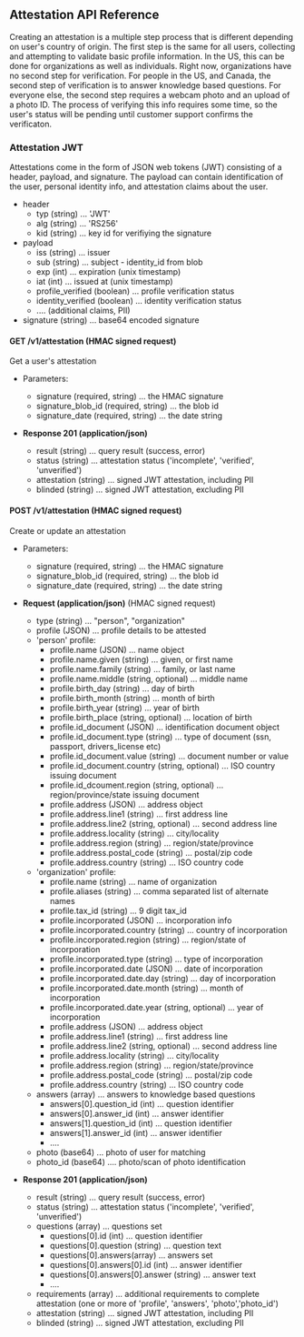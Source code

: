 ## Attestation API Reference
Creating an attestation is a multiple step process that is different depending on user's country of origin.  The first step is the same for all users, collecting and attempting to validate basic profile information.  In the US, this can be done for organizations as well as individuals.  Right now, organizations have no second step for verification.  For people in the US, and Canada, the second step of verification is to answer knowledge based questions.  For everyone else, the second step requires a webcam photo and an upload of a photo ID.  The process of verifying this info requires some time, so the user's status will be pending until customer support confirms the verificaton.

### Attestation JWT 
Attestations come in the form of JSON web tokens (JWT) consisting of a header, payload, and signature.  The payload can contain identification of the user, personal identity info, and attestation claims about the user.

+ header
    + typ (string) ... 'JWT'
    + alg (string) ... 'RS256'
    + kid (string) ... key id for verifiying the signature
+ payload
    + iss (string) ... issuer 
    + sub (string) ... subject - identity_id from blob
    + exp (int) ... expiration (unix timestamp)
    + iat (int) ... issued at (unix timestamp)
    + profile_verified (boolean) ... profile verification status
    + identity_verified (boolean) ... identity verification status
    + .... (additional claims, PII)
+ signature (string) ... base64 encoded signature


#### GET  /v1/attestation (HMAC signed request)
Get a user's attestation

+ Parameters:
    + signature (required, string) ... the HMAC signature
    + signature_blob_id (required, string) ... the blob id
    + signature_date (required, string) ... the date string

+ **Response 201 (application/json)**
    + result (string) ... query result (success, error)
    + status (string) ... attestation status ('incomplete', 'verified', 'unverified')
    + attestation (string) ... signed JWT attestation, including PII
    + blinded (string) ... signed JWT attestation, excluding PII   

#### POST /v1/attestation (HMAC signed request)
Create or update an attestation

+ Parameters:
    + signature (required, string) ... the HMAC signature
    + signature_blob_id (required, string) ... the blob id
    + signature_date (required, string) ... the date string
      
+ **Request (application/json)** (HMAC signed request)
    + type (string) ... "person", "organization"
    + profile (JSON) ... profile details to be attested
    + 'person' profile:    
        + profile.name (JSON) ... name object
        + profile.name.given (string) ... given, or first name
        + profile.name.family (string) ... family, or last name
        + profile.name.middle (string, optional) ... middle name
        + profile.birth_day (string) ... day of birth
        + profile.birth_month (string) ... month of birth
        + profile.birth_year (string) ... year of birth
        + profile.birth_place (string, optional) ... location of birth
        + profile.id_document (JSON) ... identification document object
        + profile.id_document.type (string) ... type of document (ssn, passport, drivers_license etc)
        + profile.id_document.value (string) ... document number or value
        + profile.id_document.country (string, optional) ... ISO country issuing document
        + profile.id_dcoument.region (string, optional) ... region/province/state issuing document
        + profile.address (JSON) ... address object
        + profile.address.line1 (string) ... first address line
        + profile.address.line2 (string, optional) ... second address line
        + profile.address.locality (string) ... city/locality
        + profile.address.region (string) ... region/state/province
        + profile.address.postal_code (string) ... postal/zip code
        + profile.address.country (string) ... ISO country code
    + 'organization' profile:    
        + profile.name (string) ... name of organization
        + profile.aliases (string) ... comma separated list of alternate names
        + profile.tax_id (string) ... 9 digit tax_id
        + profile.incorporated (JSON) ... incorporation info
        + profile.incorporated.country (string) ... country of incorporation
        + profile.incorporated.region (string) ... region/state of incorporation
        + profile.incorporated.type (string) ... type of incorporation
        + profile.incorporated.date (JSON) ... date of incorporation
        + profile.incorporated.date.day (string) ... day of incorporation
        + profile.incorporated.date.month (string) ... month of incorporation
        + profile.incorporated.date.year (string, optional) ... year of incorporation
        + profile.address (JSON) ... address object
        + profile.address.line1 (string) ... first address line
        + profile.address.line2 (string, optional) ... second address line
        + profile.address.locality (string) ... city/locality
        + profile.address.region (string) ... region/state/province
        + profile.address.postal_code (string) ... postal/zip code
        + profile.address.country (string) ... ISO country code
    + answers (array) ... answers to knowledge based questions
        + answers[0].question_id (int) ... question identifier
        + answers[0].answer_id (int) ... answer identifier
        + answers[1].question_id (int) ... question identifier
        + answers[1].answer_id (int) ... answer identifier
        + ....
    + photo (base64) ... photo of user for matching
    + photo_id (base64) .... photo/scan of photo identification
+ **Response 201 (application/json)**
    + result (string) ... query result (success, error)
    + status (string) ... attestation status ('incomplete', 'verified', 'unverified')
    + questions (array) ... questions set
        + questions[0].id (int) ... question identifier
        + questions[0].question (string) ... question text
        + questions[0].answers(array) ... answers set
        + questions[0].answers[0].id (int) ... answer identifier
        + questions[0].answers[0].answer (string) ... answer text    
        + ....
    + requirements (array) ... additional requirements to complete attestation (one or more of 'profile', 'answers', 'photo','photo_id') 
    + attestation (string) ... signed JWT attestation, including PII
    + blinded (string) ... signed JWT attestation, excluding PII      
    
